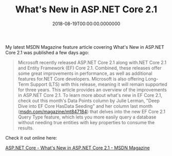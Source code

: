 ﻿---
title: What's New in ASP.NET Core 2.1
date: "2018-08-19T00:00:00.0000000"
featuredImage: /img/msdn-august2018.png
---

My latest MSDN Magazine feature article covering What's New in ASP.NET Core 2.1 was published a few days ago:

> Microsoft recently released ASP.NET Core 2.1 along with.NET Core 2.1 and Entity Framework (EF) Core 2.1. Combined, these releases offer some great improvements in performance, as well as additional features for.NET Core developers. Microsoft is also offering Long-Term Support (LTS) with this release, meaning it will remain supported for three years. This article provides an overview of the improvements in ASP.NET Core 2.1. To learn more about what's new in EF Core 2.1, check out this month's Data Points column by Julie Lerman, "Deep Dive into EF Core HasData Seeding" and her column last month ([msdn.com/magazine/mt847184](http://msdn.com/magazine/mt847184)) that delves into the new EF Core 2.1 Query Type feature, which lets you more easily query a database without needing true entities with key properties to consume the results.

Check it out online here:

[ASP.NET Core - What's New in ASP.NET Core 2.1 - MSDN Magazine](https://msdn.microsoft.com/en-us/magazine/mt829706.aspx)

